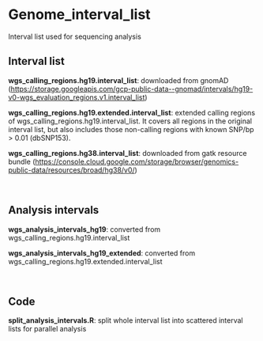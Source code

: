 # Genome_interval_list
Interval list used for sequencing analysis



## Interval list

**wgs_calling_regions.hg19.interval_list**: downloaded from gnomAD (https://storage.googleapis.com/gcp-public-data--gnomad/intervals/hg19-v0-wgs_evaluation_regions.v1.interval_list)

**wgs_calling_regions.hg19.extended.interval_list**: extended calling regions of wgs_calling_regions.hg19.interval_list. It covers all regions in the original interval list, but also includes those non-calling regions with known SNP/bp > 0.01 (dbSNP153).

**wgs_calling_regions.hg38.interval_list**: downloaded from gatk resource bundle (https://console.cloud.google.com/storage/browser/genomics-public-data/resources/broad/hg38/v0/)

<br/>



## Analysis intervals

**wgs_analysis_intervals_hg19**: converted from wgs_calling_regions.hg19.interval_list

**wgs_analysis_intervals_hg19_extended**: converted from wgs_calling_regions.hg19.extended.interval_list

<br/>



## Code

**split_analysis_intervals.R**: split whole interval list into scattered interval lists for parallel analysis

<br/>

